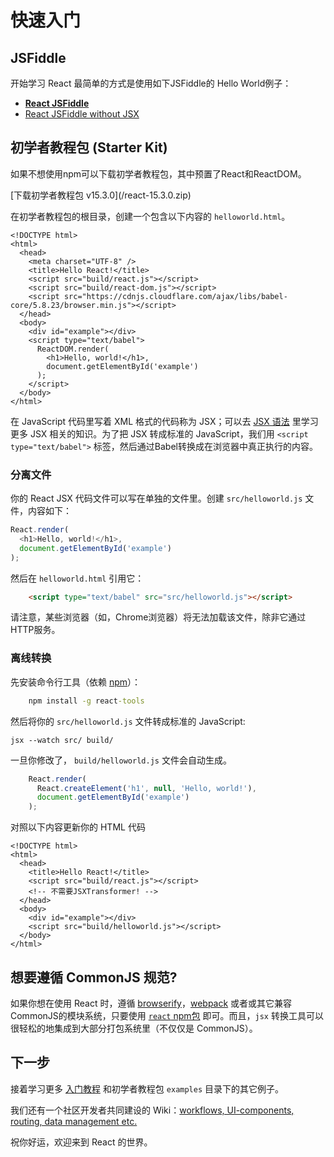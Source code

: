 
# 快速入门

## JSFiddle

开始学习 React 最简单的方式是使用如下JSFiddle的 Hello World例子：

*   **[React JSFiddle](http://jsfiddle.net/reactjs/69z2wepo/)**
*   [React JSFiddle without JSX](http://jsfiddle.net/reactjs/5vjqabv3/)

## 初学者教程包 (Starter Kit)

如果不想使用npm可以下载初学者教程包，其中预置了React和ReactDOM。

<div class="buttons-unit downloads">[下载初学者教程包 v15.3.0](/react-15.3.0.zip)</div>

在初学者教程包的根目录，创建一个包含以下内容的 `helloworld.html`。


    <!DOCTYPE html>
    <html>
      <head>
        <meta charset="UTF-8" />
        <title>Hello React!</title>
        <script src="build/react.js"></script>
        <script src="build/react-dom.js"></script>
        <script src="https://cdnjs.cloudflare.com/ajax/libs/babel-core/5.8.23/browser.min.js"></script>
      </head>
      <body>
        <div id="example"></div>
        <script type="text/babel">
          ReactDOM.render(
            <h1>Hello, world!</h1>,
            document.getElementById('example')
          );
        </script>
      </body>
    </html>


在 JavaScript 代码里写着 XML 格式的代码称为 JSX；可以去 [JSX 语法](/react/docs/jsx-in-depth.html) 里学习更多 JSX 相关的知识。为了把 JSX 转成标准的 JavaScript，我们用 `<script type="text/babel">` 标签，然后通过Babel转换成在浏览器中真正执行的内容。

### 分离文件

你的 React JSX 代码文件可以写在单独的文件里。创建 `src/helloworld.js` 文件，内容如下：

```javascript
React.render(
  <h1>Hello, world!</h1>,
  document.getElementById('example')
);

```

然后在 `helloworld.html` 引用它：

```html
    <script type="text/babel" src="src/helloworld.js"></script>
```

请注意，某些浏览器（如，Chrome浏览器）将无法加载该文件，除非它通过HTTP服务。

### 离线转换 

先安装命令行工具（依赖 [npm](http://npmjs.org/)）：

```cmd
    npm install -g react-tools
```

然后将你的 `src/helloworld.js` 文件转成标准的 JavaScript:


    jsx --watch src/ build/


一旦你修改了， `build/helloworld.js` 文件会自动生成。

```jsx
    React.render(
      React.createElement('h1', null, 'Hello, world!'),
      document.getElementById('example')
    );
```

对照以下内容更新你的 HTML 代码


    <!DOCTYPE html>
    <html>
      <head>
        <title>Hello React!</title>
        <script src="build/react.js"></script>
        <!-- 不需要JSXTransformer! -->
      </head>
      <body>
        <div id="example"></div>
        <script src="build/helloworld.js"></script>
      </body>
    </html>


## 想要遵循 CommonJS 规范?

如果你想在使用 React 时，遵循 [browserify](http://browserify.org/)，[webpack](http://webpack.github.io/) 或者或其它兼容CommonJS的模块系统，只要使用 [`react` npm包](https://www.npmjs.org/package/react) 即可。而且，`jsx` 转换工具可以很轻松的地集成到大部分打包系统里（不仅仅是 CommonJS）。

## 下一步

接着学习更多 [入门教程](/docs/tutorial.html) 和初学者教程包 `examples` 目录下的其它例子。

我们还有一个社区开发者共同建设的 Wiki：[workflows, UI-components, routing, data management etc.](https://github.com/facebook/react/wiki/Complementary-Tools)

祝你好运，欢迎来到 React 的世界。
